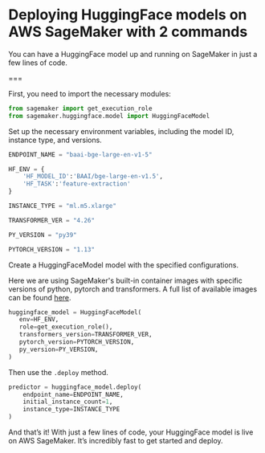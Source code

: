 # Deploying HuggingFace models on AWS SageMaker with 2 commands

You can have a HuggingFace model up and running on SageMaker in just a few lines of code. 

===

First, you need to import the necessary modules:

```python
from sagemaker import get_execution_role
from sagemaker.huggingface.model import HuggingFaceModel
```

Set up the necessary environment variables, including the model ID, instance type, and versions.

```python
ENDPOINT_NAME = "baai-bge-large-en-v1-5"

HF_ENV = {
    'HF_MODEL_ID':'BAAI/bge-large-en-v1.5',
    'HF_TASK':'feature-extraction'
}

INSTANCE_TYPE = "ml.m5.xlarge"

TRANSFORMER_VER = "4.26"

PY_VERSION = "py39"

PYTORCH_VERSION = "1.13"
```

Create a HuggingFaceModel model with the specified configurations.

Here we are using SageMaker's built-in container images with specific versions of python, pytorch and transformers. A full list of available images can be found [here](https://github.com/aws/deep-learning-containers/blob/master/available_images.md).

```python
huggingface_model = HuggingFaceModel(
   env=HF_ENV,
   role=get_execution_role(),
   transformers_version=TRANSFORMER_VER,
   pytorch_version=PYTORCH_VERSION,
   py_version=PY_VERSION,
)
```

Then use the `.deploy` method.

```python
predictor = huggingface_model.deploy(
    endpoint_name=ENDPOINT_NAME,
    initial_instance_count=1,
    instance_type=INSTANCE_TYPE
)
```

And that’s it! With just a few lines of code, your HuggingFace model is live on AWS SageMaker. It’s incredibly fast to get started and deploy.